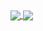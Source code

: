 <a href="https://github.com/KinoKiru/github-readme-stats">
  <img align="center" src="https://github-readme-stats.vercel.app/api?username=KinoKiru&show_icons=true&theme=dracula" />
</a>
<a href="https://github.com/KinoKiru/github-readme-stats">
  <img align="center" src="https://github-readme-stats.vercel.app/api/top-langs/?username=KinoKiru&layout=compact" />
</a>
